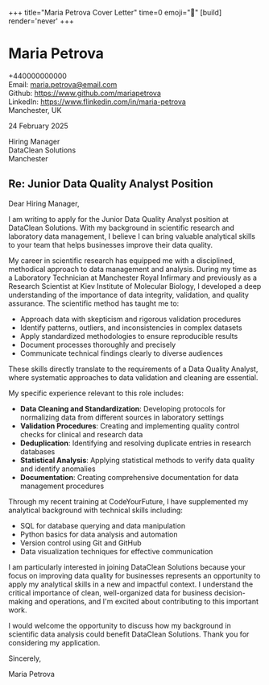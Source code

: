 +++
title="Maria Petrova Cover Letter" 
time=0 
emoji="📝" 
[build]
render='never'
+++

# Maria Petrova

+440000000000  
Email: maria.petrova@email.com  
Github: https://www.github.com/mariapetrova  
LinkedIn: https://www.flinkedin.com/in/maria-petrova  
Manchester, UK

24 February 2025

Hiring Manager  
DataClean Solutions  
Manchester

## Re: Junior Data Quality Analyst Position

Dear Hiring Manager,

I am writing to apply for the Junior Data Quality Analyst position at DataClean Solutions. With my background in scientific research and laboratory data management, I believe I can bring valuable analytical skills to your team that helps businesses improve their data quality.

My career in scientific research has equipped me with a disciplined, methodical approach to data management and analysis. During my time as a Laboratory Technician at Manchester Royal Infirmary and previously as a Research Scientist at Kiev Institute of Molecular Biology, I developed a deep understanding of the importance of data integrity, validation, and quality assurance. The scientific method has taught me to:

- Approach data with skepticism and rigorous validation procedures
- Identify patterns, outliers, and inconsistencies in complex datasets
- Apply standardized methodologies to ensure reproducible results
- Document processes thoroughly and precisely
- Communicate technical findings clearly to diverse audiences

These skills directly translate to the requirements of a Data Quality Analyst, where systematic approaches to data validation and cleaning are essential.

My specific experience relevant to this role includes:

- **Data Cleaning and Standardization**: Developing protocols for normalizing data from different sources in laboratory settings
- **Validation Procedures**: Creating and implementing quality control checks for clinical and research data
- **Deduplication**: Identifying and resolving duplicate entries in research databases
- **Statistical Analysis**: Applying statistical methods to verify data quality and identify anomalies
- **Documentation**: Creating comprehensive documentation for data management procedures

Through my recent training at CodeYourFuture, I have supplemented my analytical background with technical skills including:

- SQL for database querying and data manipulation
- Python basics for data analysis and automation
- Version control using Git and GitHub
- Data visualization techniques for effective communication

I am particularly interested in joining DataClean Solutions because your focus on improving data quality for businesses represents an opportunity to apply my analytical skills in a new and impactful context. I understand the critical importance of clean, well-organized data for business decision-making and operations, and I'm excited about contributing to this important work.

I would welcome the opportunity to discuss how my background in scientific data analysis could benefit DataClean Solutions. Thank you for considering my application.

Sincerely,

Maria Petrova
